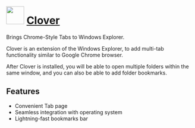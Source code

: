 ﻿# <img src="https://cdn.rawgit.com/chocolatey/chocolatey-coreteampackages/cf2b66066fc04a6517bbd7bfef76fe2653b5ff7c/icons/Clover.png" width="48" height="48"/> [Clover](https://chocolatey.org/packages/Clover)


Brings Chrome-Style Tabs to Windows Explorer.

Clover is an extension of the Windows Explorer, to add multi-tab functionality similar to Google Chrome browser.

After Clover is installed, you will be able to open multiple folders within the same window, and you can also be able to add folder bookmarks.

## Features

- Convenient Tab page
- Seamless integration with operating system
- Lightning-fast bookmarks bar

